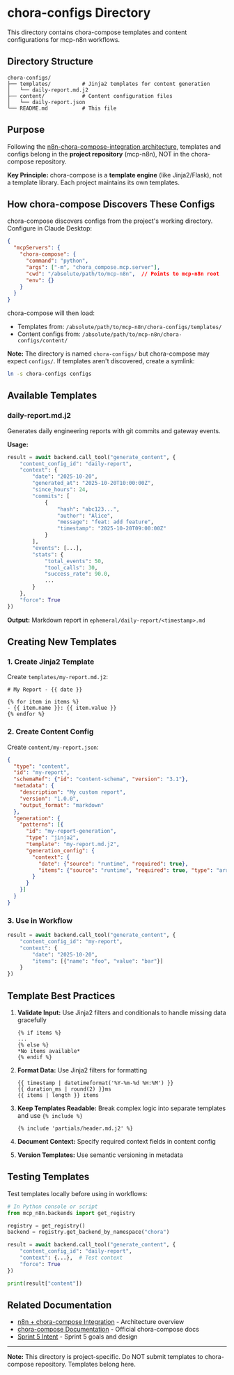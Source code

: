 # chora-configs Directory

This directory contains chora-compose templates and content configurations for mcp-n8n workflows.

## Directory Structure

```
chora-configs/
├── templates/          # Jinja2 templates for content generation
│   └── daily-report.md.j2
├── content/            # Content configuration files
│   └── daily-report.json
└── README.md           # This file
```

## Purpose

Following the [n8n-chora-compose-integration architecture](../docs/architecture/n8n-chora-compose-integration.md), templates and configs belong in the **project repository** (mcp-n8n), NOT in the chora-compose repository.

**Key Principle:** chora-compose is a **template engine** (like Jinja2/Flask), not a template library. Each project maintains its own templates.

## How chora-compose Discovers These Configs

chora-compose discovers configs from the project's working directory. Configure in Claude Desktop:

```json
{
  "mcpServers": {
    "chora-compose": {
      "command": "python",
      "args": ["-m", "chora_compose.mcp.server"],
      "cwd": "/absolute/path/to/mcp-n8n",  // Points to mcp-n8n root
      "env": {}
    }
  }
}
```

chora-compose will then load:
- Templates from: `/absolute/path/to/mcp-n8n/chora-configs/templates/`
- Content configs from: `/absolute/path/to/mcp-n8n/chora-configs/content/`

**Note:** The directory is named `chora-configs/` but chora-compose may expect `configs/`. If templates aren't discovered, create a symlink:

```bash
ln -s chora-configs configs
```

## Available Templates

### daily-report.md.j2

Generates daily engineering reports with git commits and gateway events.

**Usage:**
```python
result = await backend.call_tool("generate_content", {
    "content_config_id": "daily-report",
    "context": {
        "date": "2025-10-20",
        "generated_at": "2025-10-20T10:00:00Z",
        "since_hours": 24,
        "commits": [
            {
                "hash": "abc123...",
                "author": "Alice",
                "message": "feat: add feature",
                "timestamp": "2025-10-20T09:00:00Z"
            }
        ],
        "events": [...],
        "stats": {
            "total_events": 50,
            "tool_calls": 30,
            "success_rate": 90.0,
            ...
        }
    },
    "force": True
})
```

**Output:** Markdown report in `ephemeral/daily-report/<timestamp>.md`

## Creating New Templates

### 1. Create Jinja2 Template

Create `templates/my-report.md.j2`:

```jinja2
# My Report - {{ date }}

{% for item in items %}
- {{ item.name }}: {{ item.value }}
{% endfor %}
```

### 2. Create Content Config

Create `content/my-report.json`:

```json
{
  "type": "content",
  "id": "my-report",
  "schemaRef": {"id": "content-schema", "version": "3.1"},
  "metadata": {
    "description": "My custom report",
    "version": "1.0.0",
    "output_format": "markdown"
  },
  "generation": {
    "patterns": [{
      "id": "my-report-generation",
      "type": "jinja2",
      "template": "my-report.md.j2",
      "generation_config": {
        "context": {
          "date": {"source": "runtime", "required": true},
          "items": {"source": "runtime", "required": true, "type": "array"}
        }
      }
    }]
  }
}
```

### 3. Use in Workflow

```python
result = await backend.call_tool("generate_content", {
    "content_config_id": "my-report",
    "context": {
        "date": "2025-10-20",
        "items": [{"name": "foo", "value": "bar"}]
    }
})
```

## Template Best Practices

1. **Validate Input:** Use Jinja2 filters and conditionals to handle missing data gracefully
   ```jinja2
   {% if items %}
   ...
   {% else %}
   *No items available*
   {% endif %}
   ```

2. **Format Data:** Use Jinja2 filters for formatting
   ```jinja2
   {{ timestamp | datetimeformat('%Y-%m-%d %H:%M') }}
   {{ duration_ms | round(2) }}ms
   {{ items | length }} items
   ```

3. **Keep Templates Readable:** Break complex logic into separate templates and use `{% include %}`
   ```jinja2
   {% include 'partials/header.md.j2' %}
   ```

4. **Document Context:** Specify required context fields in content config

5. **Version Templates:** Use semantic versioning in metadata

## Testing Templates

Test templates locally before using in workflows:

```python
# In Python console or script
from mcp_n8n.backends import get_registry

registry = get_registry()
backend = registry.get_backend_by_namespace("chora")

result = await backend.call_tool("generate_content", {
    "content_config_id": "daily-report",
    "context": {...},  # Test context
    "force": True
})

print(result["content"])
```

## Related Documentation

- [n8n + chora-compose Integration](../docs/architecture/n8n-chora-compose-integration.md) - Architecture overview
- [chora-compose Documentation](https://github.com/liminalcommons/chora-compose) - Official chora-compose docs
- [Sprint 5 Intent](../docs/change-requests/sprint-5-workflows/intent.md) - Sprint 5 goals and design

---

**Note:** This directory is project-specific. Do NOT submit templates to chora-compose repository. Templates belong here.
